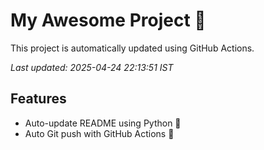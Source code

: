 # My Awesome Project 🚀

This project is automatically updated using GitHub Actions.

_Last updated: 2025-04-24 22:13:51 IST_

## Features
- Auto-update README using Python 🐍
- Auto Git push with GitHub Actions 🤖

